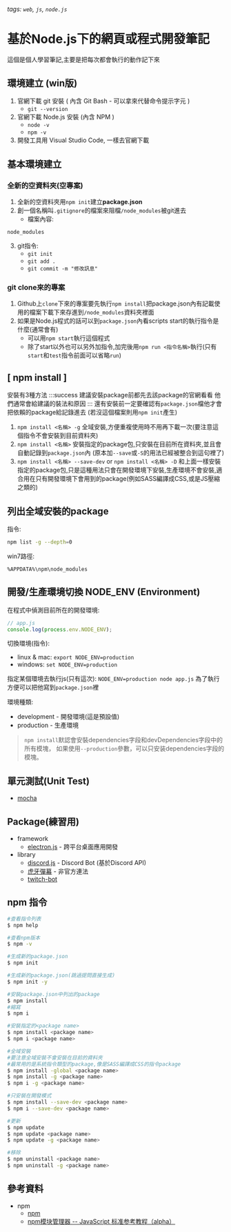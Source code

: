 ###### tags: `web`, `js`, `node.js`

# 基於Node.js下的網頁或程式開發筆記
這個是個人學習筆記,主要是把每次都會執行的動作記下來

## 環境建立 (win版)

1. 官網下載 git 安裝 ( 內含 Git Bash - 可以拿來代替命令提示字元 )
    * `git --version`
2. 官網下載 Node.js 安裝 (內含 NPM )
    * `node -v`
    * `npm -v`
3. 開發工具用 Visual Studio Code, 一樣去官網下載


## 基本環境建立

### 全新的空資料夾(空專案)
1. 全新的空資料夾用`npm init`建立**package.json**
2. 創一個名稱叫`.gitignore`的檔案來阻檔`/node_modules`被git進去
    * 檔案內容:
```
node_modules
```
3. git指令:
    * `git init`
    * `git add .`
    * `git commit -m "修改訊息"`

### git clone來的專案
1. Github上`clone`下來的專案要先執行`npm install`把package.json內有記載使用的檔案下載下來存進到`/node_modules`資料夾裡面
2. 如果是Node.js程式的話可以到`package.json`內看scripts start的執行指令是什麼(通常會有)
    * 可以用`npm start`執行這個程式
    * 除了start以外也可以另外加指令,加完後用`npm run <指令名稱>`執行(只有`start`和`test`指令前面可以省略`run`)

## [ npm install ]
安裝有3種方法
:::success
建議安裝package前都先去該package的官網看看
他們通常會給建議的裝法和原因
:::
還有安裝前一定要確認有`package.json`檔他才會把依賴的package給記錄進去
(若沒這個檔案則用`npm init`產生)
1. `npm install <名稱> -g`
    全域安裝,方便重複使用時不用再下載一次(要注意這個指令不會安裝到目前資料夾)
3. `npm install <名稱>`
    安裝指定的package包,只安裝在目前所在資料夾,並且會自動記錄到`package.json`內
    (原本加`--save`或`-S`的用法已經被整合到這句裡了)
5. `npm install <名稱> --save-dev`
    or
    `npm install <名稱> -D`
    和上面一樣安裝指定的package包,只是這種用法只會在開發環境下安裝,生產環境不會安裝,適合用在只有開發環境下會用到的package(例如SASS編譯成CSS,或是JS壓縮之類的)

## 列出全域安裝的package
指令:
```sh
npm list -g --depth=0
```
win7路徑:
```
%APPDATA%\npm\node_modules
```

## 開發/生產環境切換 NODE_ENV (Environment)
在程式中偵測目前所在的開發環境:
```javascript
// app.js
console.log(process.env.NODE_ENV);
```
切換環境(指令):
* linux & mac: `export NODE_ENV=production`
* windows: `set NODE_ENV=production`

指定某個環境去執行js(只有這次):
`NODE_ENV=production node app.js`
為了執行方便可以把他寫到`package.json`裡

環境種類:
* development - 開發環境(這是預設值)
* production - 生產環境


> `npm install`默認會安裝dependencies字段和devDependencies字段中的所有模塊，
> 如果使用`--production`參數，可以只安装dependencies字段的模塊。

## 單元測試(Unit Test)
* [mocha](https://larrylu.blog/nodejs-mocha-travis-ci-unit-test-e859a9446e16)


## Package(練習用)
* framework
    * [electron.js](https://electronjs.org/) - 跨平台桌面應用開發
* library
    * [discord.js](https://discord.js.org/) - Discord Bot (基於Discord API)
    * [虎牙彈幕](https://github.com/BacooTang/huya-danmu) - 非官方連法
    * [twitch-bot](https://github.com/kritzware/twitch-bot)


## npm 指令

```sh
#查看指令列表
$ npm help

#查看npm版本
$ npm -v

#生成新的package.json
$ npm init

#生成新的package.json(跳過提問直接生成)
$ npm init -y
```

```sh
#安裝package.json中列出的package
$ npm install
#縮寫
$ npm i

#安裝指定的<package name>
$ npm install <package name>
$ npm i <package name>

#全域安裝
#要注意全域安裝不會安裝在目前的資料夾
#最常用的是系統指令類型的package,像是SASS編譯成CSS的指令package
$ npm install -global <package name>
$ npm install -g <package name>
$ npm i -g <package name>

#只安裝在開發模式
$ npm install --save-dev <package name>
$ npm i --save-dev <package name>

#更新
$ npm update
$ npm update <package name>
$ npm update -g <package name>

#移除
$ npm uninstall <package name>
$ npm uninstall -g <package name>
```

## 參考資料
* npm
    * [npm](https://www.npmjs.com/)
    * [npm模块管理器 -- JavaScript 标准参考教程（alpha）](http://javascript.ruanyifeng.com/nodejs/npm.html)